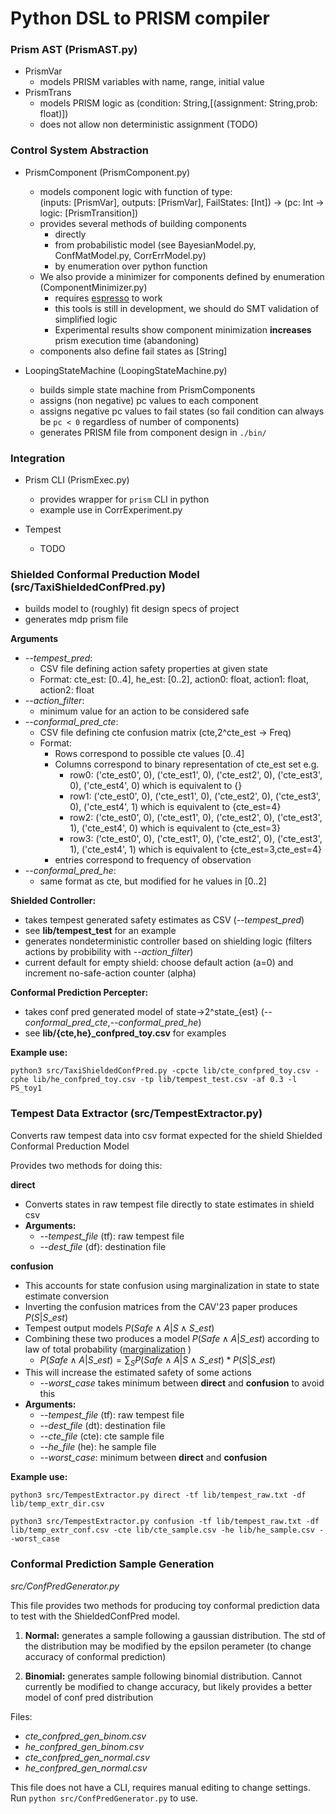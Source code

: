 # Python DSL to PRISM compiler


### Prism AST (PrismAST.py)

* PrismVar
  * models PRISM variables with name, range, initial value
* PrismTrans
  * models PRISM logic as (condition: String,[(assignment: String,prob: float)])
  * does not allow non deterministic assignment (TODO)

### Control System Abstraction

* PrismComponent (PrismComponent.py)
  * models component logic with function of type: \
    (inputs: [PrismVar], outputs: [PrismVar], FailStates: [Int]) -> (pc: Int -> logic: [PrismTransition])
  * provides several methods of building components
	* directly 
	* from probabilistic model (see BayesianModel.py, ConfMatModel.py, CorrErrModel.py)
	* by enumeration over python function
  * We also provide a minimizer for components defined by enumeration (ComponentMinimizer.py)
    * requires [espresso](https://github.com/classabbyamp/espresso-logic) to work
	* this tools is still in development, we should do SMT validation of simplified logic
    * Experimental results show component minimization **increases** prism execution time (abandoning)
  * components also define fail states as [String]
	
* LoopingStateMachine (LoopingStateMachine.py)
  * builds simple state machine from PrismComponents
  * assigns (non negative) pc values to each component
  * assigns negative pc values to fail states (so fail condition can always be `pc < 0` regardless of number of components)
  * generates PRISM file from component design in `./bin/`
  

### Integration

* Prism CLI (PrismExec.py)
  * provides wrapper for `prism` CLI in python
  * example use in CorrExperiment.py

* Tempest
  * TODO


### Shielded Conformal Preduction Model (src/TaxiShieldedConfPred.py)

* builds model to (roughly) fit design specs of project
* generates mdp prism file

**Arguments**

* _-\-tempest_pred_: 
  * CSV file defining action safety properties at given state
  * Format: cte\_est: [0..4], he\_est: [0..2], action0: float, action1: float, action2: float
* _-\-action\_filter_: 
  * minimum value for an action to be considered safe
* _-\-conformal\_pred\_cte_: 
  * CSV file defining cte confusion matrix (cte,2^cte\_est -> Freq)
  * Format:
    * Rows correspond to possible cte values [0..4]
    * Columns correspond to binary representation of cte\_est set e.g.
      * row0: ('cte_est0', 0), ('cte_est1', 0), ('cte_est2', 0), ('cte_est3', 0), ('cte_est4', 0) which is equivalent to {}
      * row1: ('cte_est0', 0), ('cte_est1', 0), ('cte_est2', 0), ('cte_est3', 0), ('cte_est4', 1) which is equivalent to {cte_est=4}
      * row2: ('cte_est0', 0), ('cte_est1', 0), ('cte_est2', 0), ('cte_est3', 1), ('cte_est4', 0) which is equivalent to {cte_est=3}
      * row3: ('cte_est0', 0), ('cte_est1', 0), ('cte_est2', 0), ('cte_est3', 1), ('cte_est4', 1) which is equivalent to {cte_est=3,cte_est=4}
     * entries correspond to frequency of observation
* _-\-conformal\_pred\_he_:
  * same format as cte, but modified for he values in [0..2]

**Shielded Controller:**

* takes tempest generated safety estimates as CSV (_-\-tempest_pred_)
* see **lib/tempest_test** for an example
* generates nondeterministic controller based on shielding logic (filters actions by probibility with _-\-action\_filter_)
* current default for empty shield: choose default action (a=0) and increment no-safe-action counter (alpha)

**Conformal Prediction Percepter:**

* takes conf pred generated model of state->2^state\_{est} (_-\-conformal\_pred\_cte_,_-\-conformal\_pred\_he_)
* see **lib/{cte,he}\_confpred\_toy.csv** for examples

**Example use:**

```python3 src/TaxiShieldedConfPred.py -cpcte lib/cte_confpred_toy.csv -cphe lib/he_confpred_toy.csv -tp lib/tempest_test.csv -af 0.3 -l PS_toy1```

### Tempest Data Extractor (src/TempestExtractor.py)

Converts raw tempest data into csv format expected for the shield Shielded Conformal Preduction Model

Provides two methods for doing this:

**direct**

* Converts states in raw tempest file directly to state estimates in shield csv
* **Arguments:**
  * _-\-tempest_file_ (tf): raw tempest file
  * _-\-dest_file_ (df): destination file

**confusion**

* This accounts for state confusion using marginalization in state to state estimate conversion
* Inverting the confusion matrices from the CAV'23 paper produces $P(S | S\_{est})$
* Tempest output models $P(Safe \land A | S \land S\_{est})$
* Combining these two produces a model $P(Safe \land A | S\_{est})$ according to law of total probability ([marginalization](https://math.stackexchange.com/questions/2377816/applying-law-of-total-probability-to-conditional-probability) )
  * $P(Safe \land A | S\_{est}) = \sum_S P(Safe \land A | S \land S\_{est}) * P(S | S\_{est})$
* This will increase the estimated safety of some actions
  * _-\-worst_case_ takes minimum between **direct** and **confusion** to avoid this
* **Arguments:**
  * _-\-tempest_file_ (tf): raw tempest file
  * _-\-dest_file_ (dt): destination file
  * _-\-cte_file_ (cte): cte sample file
  * _-\-he_file_ (he): he sample file
  * _-\-worst_case_: minimum between **direct** and **confusion**
  
**Example use:**

```python3 src/TempestExtractor.py direct -tf lib/tempest_raw.txt -df lib/temp_extr_dir.csv```

```python3 src/TempestExtractor.py confusion -tf lib/tempest_raw.txt -df lib/temp_extr_conf.csv -cte lib/cte_sample.csv -he lib/he_sample.csv --worst_case```


### Conformal Prediction Sample Generation
*src/ConfPredGenerator.py*

This file provides two methods for producing toy conformal prediction data to test with the ShieldedConfPred model. 

1. **Normal:** generates a sample following a gaussian distribution. The std of the distribution may be modified by the epsilon perameter (to change accuracy of conformal prediction)


2. **Binomial:** generates sample following binomial distribution. Cannot currently be modified to change accuracy, but likely provides a better model of conf pred distribution


Files:

* *cte\_confpred\_gen\_binom.csv*
* *he\_confpred\_gen\_binom.csv*
* *cte\_confpred\_gen\_normal.csv*
* *he\_confpred\_gen\_normal.csv*

This file does not have a CLI, requires manual editing to change settings. Run ```python src/ConfPredGenerator.py``` to use.
